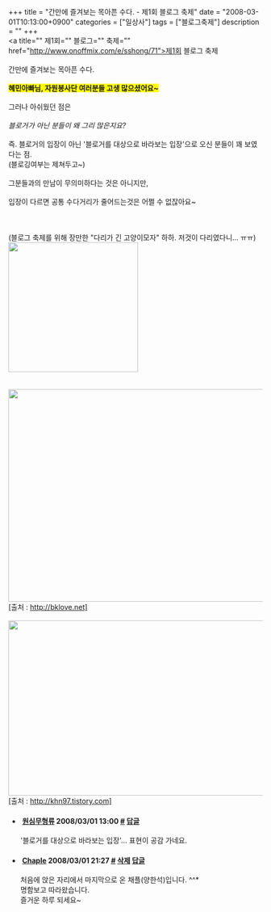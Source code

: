 +++
title = "간만에 즐겨보는 목아픈 수다. - 제1회 블로그 축제"
date = "2008-03-01T10:13:00+0900"
categories = ["일상사"]
tags = ["블로그축제"]
description = ""
+++
<span class="copyright_entry" style="display:block;" title="간만에 즐겨보는 목아픈 수다. - 제1회 블로그 축제@@**@@http://shed.egloos.com/1719988"></span>
<a title="" 제1회="" 블로그="" 축제="" href="http://www.onoffmix.com/e/sshong/71">제1회 블로그 축제</a>
<br>
<br>간만에 즐겨보는 목아픈 수다. 
<br>
<br>
<span style="font-weight: bold; background-color: rgb(255, 255, 0);">혜민아빠님, 자원봉사단 여러분들 고생 많으셨어요~</span>
<br>
<br>그러나 아쉬웠던 점은
<br>
<br>
<span style="font-style: italic;">블로거가 아닌 분들이 왜 그리 많은지요?</span>
<br>
<br>즉. 블로거의 입장이 아닌 '블로거를 대상으로 바라보는 입장'으로 오신 분들이 꽤 보였다는 점.
<br>(블로깅여부는 제쳐두고~)
<br>
<br>그분들과의 만남이 무의미하다는 것은 아니지만,
<br>
<br>입장이 다르면 공통 수다거리가 줄어드는것은 어쩔 수 없잖아요~
<br>
<br>
<br>
<br>(블로그 축제를 위해 장만한 "다리가 긴 고양이모자" 하하. 저것이 다리였다니... ㅠㅠ)
<strong><span id="lblItemName"></span></strong>
<br>
<img border="0" onmouseover="this.style.cursor='pointer'" alt="" src="/attachment/1719988_1.jpg" width="257" height="257" onclick="Control.Modal.openDialog(this, event, 'http://pds9.egloos.com/pds/200803/01/82/a0003782_47c90f990151a.jpg', 257, 257);">
<br>
<br>
<br>
<img border="0" onmouseover="this.style.cursor='pointer'" alt="" src="/attachment/1719988_2.jpg" width="600" height="420.9375" onclick="Control.Modal.openDialog(this, event, 'http://pds7.egloos.com/pds/200803/04/82/a0003782_47cceb8ae3c45.jpg', 640, 449);">
<br>[출처 : http://bklove.net]
<br>
<br>
<img border="0" onmouseover="this.style.cursor='pointer'" alt="" src="/attachment/1719988_3.jpg" width="520" height="347" onclick="Control.Modal.openDialog(this, event, 'http://pds9.egloos.com/pds/200803/04/82/a0003782_47cceba40a061.jpg', 520, 347);">
<br>[출처 : http://khn97.tistory.com]
<br> 
<!--
       <rdf:RDF xmlns:rdf="http://www.w3.org/1999/02/22-rdf-syntax-ns#"
		    xmlns:dc="http://purl.org/dc/elements/1.1/"
		    xmlns:trackback="http://madskills.com/public/xml/rss/module/trackback/">
       <rdf:Description
	        rdf:about="http://shed.egloos.com/1719988"
	        dc:identifier="http://shed.egloos.com/1719988"
	        dc:title="간만에 즐겨보는 목아픈 수다. - 제1회 블로그 축제"
	        trackback:ping="http://shed.egloos.com/tb/1719988"/>
       </rdf:RDF>
       -->

<ul><li class="comment_item"> <h4 class="comment_writer_info"> <span class="comment_gravatar"><a href="http://bryan3136.egloos.com" title="http://bryan3136.egloos.com"><img src="http://profile.egloos.net/null_50.jpg" alt=""></a></span> <span class="comment_writer"><a href="http://bryan3136.egloos.com" title="http://bryan3136.egloos.com" target="_blank">원심무형류</a></span> <span class="comment_datetime" title="2008/03/01 13:00">2008/03/01 13:00</span> <span class="comment_link"><a name="6629542" href="http://shed.egloos.com/1719988#6629542" title="#">#</a> </span> <span class="comment_admin"> <a href="javascript:;" onclick="replyComment('replyform1719988','1719988','6629542',5,'','http://', '', 'http://shed.egloos.com/1719988#cmt','','1'); return false;" title="답글">답글</a> </span> <span class="comment_security"></span> </h4>
 <div id="comment_6629542">
  '블로거를 대상으로 바라보는 입장'... 표현이 공감 가네요.
 </div> 
 <div id="reply1719988_6629542" class="comment_write reply_write" style="display:none;"></div> </li>
<li class="comment_item"> <h4 class="comment_writer_info"> <span class="comment_gravatar"><img src="http://md.egloos.com/img/eg/profile_anonymous.jpg" alt=""></span> <span class="comment_writer"><a href="http://www.ctciblog.net" title="http://www.ctciblog.net" target="_blank">Chaple</a></span> <span class="comment_datetime" title="2008/03/01 21:27">2008/03/01 21:27</span> <span class="comment_link"><a name="6630211" href="http://shed.egloos.com/1719988#6630211" title="#">#</a> </span> <span class="comment_admin"> <a href="#" onclick="delComment_view('a0003782','1719988','6630211','','','0'); return false;">삭제</a> <a href="javascript:;" onclick="replyComment('replyform1719988','1719988','6630211',5,'','http://', '', 'http://shed.egloos.com/1719988#cmt','','0'); return false;" title="답글">답글</a> </span> <span class="comment_security"></span> </h4>
 <div id="comment_6630211">
  처음에 앉은 자리에서 마지막으로 온 채플(양한석)입니다. ^^* 
  <br>명함보고 따라왔습니다. 
  <br>즐거운 하루 되세요~
 </div> 
 <div id="reply1719988_6630211" class="comment_write reply_write" style="display:none;"></div> </li></ul>